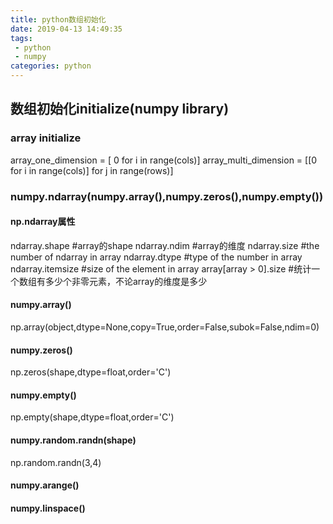 ```yaml
---
title: python数组初始化
date: 2019-04-13 14:49:35
tags:
 - python
 - numpy
categories: python
---
```


## 数组初始化initialize(numpy library)

### array initialize
array_one_dimension =  [ 0 for i in range(cols)]
array_multi_dimension  = [[0 for i in range(cols)] for j in range(rows)]

### numpy.ndarray(numpy.array(),numpy.zeros(),numpy.empty())
#### np.ndarray属性
ndarray.shape        #array的shape
ndarray.ndim            #array的维度
ndarray.size            #the number of ndarray in array
ndarray.dtype        #type of the number in array
ndarray.itemsize        #size of the element in array
array[array > 0].size    #统计一个数组有多少个非零元素，不论array的维度是多少

#### numpy.array()
np.array(object,dtype=None,copy=True,order=False,subok=False,ndim=0)

#### numpy.zeros()
np.zeros(shape,dtype=float,order='C')

#### numpy.empty()
np.empty(shape,dtype=float,order='C')

#### numpy.random.randn(shape)
np.random.randn(3,4)

#### numpy.arange()

#### numpy.linspace()

